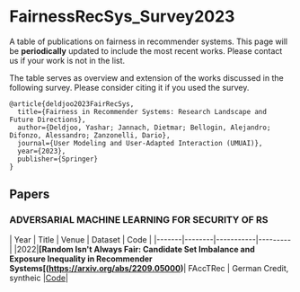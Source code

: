 # FairnessRecSys_Survey2023

A table of publications on fairness in recommender systems. This page will be ****periodically**** updated to include the most recent works. Please contact us if your work is not in the list.

The table serves as overview and extension of the works discussed in the following survey. Please consider citing it if you used the survey.

```
@article{deldjoo2023FairRecSys,
  title={Fairness in Recommender Systems: Research Landscape and Future Directions},
  author={Deldjoo, Yashar; Jannach, Dietmar; Bellogin, Alejandro; Difonzo, Alessandro; Zanzonelli, Dario},
  journal={User Modeling and User-Adapted Interaction (UMUAI)},
  year={2023},
  publisher={Springer}
}
```

## Papers

### ADVERSARIAL MACHINE LEARNING FOR SECURITY OF RS
| Year        | Title           | Venue    |  Dataset |   Code   | 
|-------|--------|-----------|---------|
|2022|**[Random Isn't Always Fair: Candidate Set Imbalance and Exposure Inequality in Recommender Systems[(https://arxiv.org/abs/2209.05000)**| FAccTRec | German Credit, syntheic |[Code](https://anonymous.4open.science/r/e0517e40-c47f-4cb7-bb72-4f80d2a5f4b0/)|

